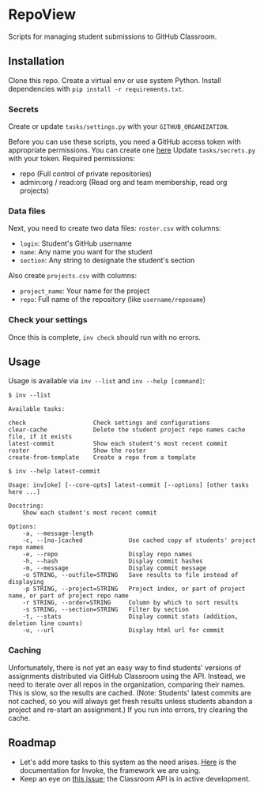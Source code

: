 # RepoView

Scripts for managing student submissions to GitHub Classroom. 

## Installation

Clone this repo. Create a virtual env or use system Python. Install
dependencies with `pip install -r requirements.txt`.

### Secrets
Create or update `tasks/settings.py` with your `GITHUB_ORGANIZATION`.

Before you can use these scripts, you need a GitHub access token with 
appropriate permissions. You can create one [here](https://github.com/settings/tokens)
Update `tasks/secrets.py` with your token. Required permissions:

  - repo (Full control of private repositories)
  - admin:org / read:org (Read org and team membership, read org projects)

### Data files
Next, you need to create two data files: `roster.csv` with columns: 
  
  - `login`: Student's GitHub username
  - `name`: Any name you want for the student
  - `section`: Any string to designate the student's section

Also create `projects.csv` with columns:

  - `project_name`: Your name for the project
  - `repo`: Full name of the repository (like `username/reponame`)

### Check your settings

Once this is complete, `inv check` should run with no errors.

## Usage

Usage is available via `inv --list` and `inv --help [command]`:

    $ inv --list

    Available tasks:
    
    check                   Check settings and configurations
    clear-cache             Delete the student project repo names cache file, if it exists
    latest-commit           Show each student's most recent commit
    roster                  Show the roster
    create-from-template    Create a repo from a template

    $ inv --help latest-commit

    Usage: inv[oke] [--core-opts] latest-commit [--options] [other tasks here ...]
    
    Docstring:
        Show each student's most recent commit

    Options:
        -a, --message-length
        -c, --[no-]cached             Use cached copy of students' project repo names
        -e, --repo                    Display repo names
        -h, --hash                    Display commit hashes
        -m, --message                 Display commit message
        -o STRING, --outfile=STRING   Save results to file instead of displaying
        -p STRING, --project=STRING   Project index, or part of project name, or part of project repo name
        -r STRING, --order=STRING     Column by which to sort results
        -s STRING, --section=STRING   Filter by section
        -t, --stats                   Display commit stats (addition, deletion line counts)
        -u, --url                     Display html url for commit
    

### Caching
Unfortunately, there is not yet an easy way to find students' versions of
assignments distributed via GitHub Classroom using the API. Instead, we need to
iterate over all repos in the organization, comparing their names. This is slow,
so the results are cached. (Note: Students' latest commits are not cached, so
you will always get fresh results unless students abandon a project and re-start
an assignment.) If you run into errors, try clearing the cache.

## Roadmap

- Let's add more tasks to this system as the need arises.
  [Here](http://docs.pyinvoke.org/en/stable/index.html) is the documentation for
  Invoke, the framework we are using. 
- Keep an eye on [this issue](https://github.com/education/classroom/issues/1679);
the Classroom API is in active development.
